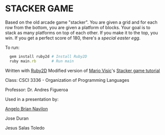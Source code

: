 # STACKER GAME 

Based on the old arcade game "stacker".
You are given a grid and for each row from the bottom, you are given a platform of blocks.
Your goal is to stack as many platforms on top of each other.
If you make it to the top, you win. 
If you get a perfect score of 180, there's a _*special easter egg*_.


To run:
```ruby
  gem install ruby2d # Install Ruby2D
  ruby main.rb       # Run main 
```


Written with [Ruby2D](https://github.com/ruby2d/ruby2d)
Modified version of [Mario Visic](https://github.com/mariovisic)'s [Stacker game tutorial](https://www.youtube.com/watch?v=yMf-MByhG4U)

Class: CSCI 3336 - Organization of Programming Languages

Professor: Dr. Andres Figueroa


Used in a presentation by: 

[Angelo Brian Navilon](https://github.com/4b-n4v)

Jose Duran

Jesus Salas Toledo
